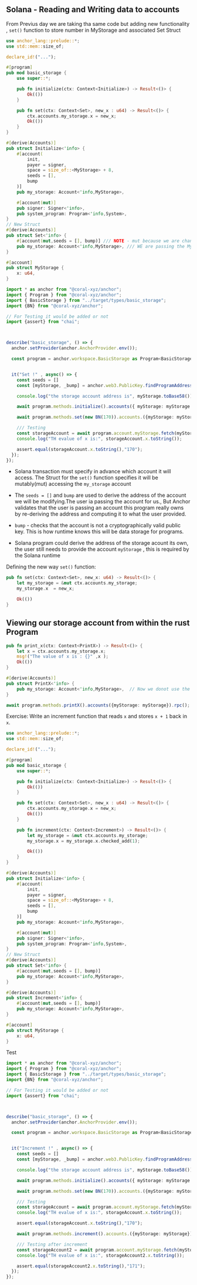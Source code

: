 ## Solana - Reading and Writing data to accounts

From Previus day we are taking tha same code but adding new functionality , `set()` function to store number in MyStorage and associated Set Struct 

```rust
use anchor_lang::prelude::*;
use std::mem::size_of;

declare_id!("...");

#[program]
pub mod basic_storage {
    use super::*;

    pub fn initialize(ctx: Context<Initialize>) -> Result<()> {
        Ok(())
    }

    pub fn set(ctx: Context<Set>, new_x : u64) -> Result<()> {
        ctx.accounts.my_storage.x = new_x;
        Ok(())
    }
}

#[derive(Accounts)]
pub struct Initialize<'info> {
    #[account(
        init,
        payer = signer,
        space = size_of::<MyStorage> + 8, 
        seeds = [], 
        bump
    )]
    pub my_storage: Account<'info,MyStorage>,

    #[account(mut)]
    pub signer: Signer<'info>, 
    pub system_program: Program<'info,System>,
}
// New Struct
#[derive(Accounts)]
pub struct Set<'info> {
    #[account(mut,seeds = [], bump)] /// NOTE - mut because we are changing the variable
    pub my_storage: Account<'info,MyStorage>, /// WE are passing the MyStorage as generic parameter to `Account`
}

#[account]
pub struct MyStorage {
    x: u64,
}
```


```typeScript
import * as anchor from "@coral-xyz/anchor";
import { Program } from "@coral-xyz/anchor";
import { BasicStorage } from "../target/types/basic_storage";
import {BN} from "@coral-xyz/anchor";

// For Testing it would be added or not 
import {assert} from "chai";



describe("basic_storage", () => {
  anchor.setProvider(anchor.AnchorProvider.env());

  const program = anchor.workspace.BasicStorage as Program<BasicStorage>;


  it("Set !" , async() => {
    const seeds = []
    const [myStorage, _bump] = anchor.web3.PublicKey.findProgramAddressSync(seeds, program.programId);

    console.log("the storage account address is", myStorage.toBase58());

    await program.methods.initialize().accounts({ myStorage: myStorage }).rpc();

    await program.methods.set(new BN(170)).accounts.({myStorage: myStorage}).rpc();

    /// Testing
    const storageAccount = await program.account.myStorage.fetch(myStorage);
    console.log("TH evalue of x is:", storageAccount.x.toString());

    assert.equal(storageAccount.x.toString(),"170");
  });
});
```


- Solana transaction must specify in advance which account it will access. The Struct for the `set()` function specifies it will be mutably(mut) accessing the `my_storage` account

- The `seeds = []` and `bump` are used to derive the address of the account we will be modifying.The user ia passing the account for us., But Anchor validates that the user is passing an account this program really owns by re-deriving the address and computing it to what the user provided.

- `bump` - checks that the account is not a cryptographically valid public key. This is how runtime knows this will be data storage for programs.

- Solana program could derive the address of the storage acount its own, the user still needs to provide the account `myStorage` , this is required by the Solana runtime 

Defining the new way `set()` function:

```rust
pub fn set(ctx: Context<Set>, new_x: u64) -> Result<()> {
    let my_storage = &mut ctx.accounts.my_storage;
    my_storage.x  = new_x;

    Ok(())
}
```

## Viewing our storage account from within the rust Program

```rust
pub fn print_x(ctx: Context<PrintX>) -> Result<()> {
    let x = ctx.accounts.my_storage.x;
    msg!("The value of x is : {}" ,x );
    Ok(())
}

#[derive(Accounts)]
pub struct PrintX<'info> {
    pub my_storage: Account<'info,MyStorage>,  // Now we donot use the #[account(mut)] because we are not writing it & just reading from the Storage
}
```


```typescript
await program.methods.printX().accounts({myStorage: myStorage}).rpc();
```

Exercise: Write an increment function that reads `x` and stores `x + 1` back in `x`.


```rust
use anchor_lang::prelude::*;
use std::mem::size_of;

declare_id!("...");

#[program]
pub mod basic_storage {
    use super::*;

    pub fn initialize(ctx: Context<Initialize>) -> Result<()> {
        Ok(())
    }

    pub fn set(ctx: Context<Set>, new_x : u64) -> Result<()> {
        ctx.accounts.my_storage.x = new_x;
        Ok(())
    }

    pub fn increment(ctx: Context<Increment>) -> Result<()> {
        let my_storage = &mut ctx.accounts.my_storage;
        my_storage.x = my_storage.x.checked_add(1);

        Ok(())
    }
}

#[derive(Accounts)]
pub struct Initialize<'info> {
    #[account(
        init,
        payer = signer,
        space = size_of::<MyStorage> + 8, 
        seeds = [], 
        bump
    )]
    pub my_storage: Account<'info,MyStorage>,

    #[account(mut)]
    pub signer: Signer<'info>, 
    pub system_program: Program<'info,System>,
}
// New Struct
#[derive(Accounts)]
pub struct Set<'info> {
    #[account(mut,seeds = [], bump)] 
    pub my_storage: Account<'info,MyStorage>,
}

#[derive(Accounts)]
pub struct Increment<'info> {
    #[account(mut,seeds = [], bump)] 
    pub my_storage: Account<'info,MyStorage>,
}

#[account]
pub struct MyStorage {
    x: u64,
}
```

Test

```typescript
import * as anchor from "@coral-xyz/anchor";
import { Program } from "@coral-xyz/anchor";
import { BasicStorage } from "../target/types/basic_storage";
import {BN} from "@coral-xyz/anchor";

// For Testing it would be added or not 
import {assert} from "chai";



describe("basic_storage", () => {
  anchor.setProvider(anchor.AnchorProvider.env());

  const program = anchor.workspace.BasicStorage as Program<BasicStorage>;


  it("Increment !" , async() => {
    const seeds = []
    const [myStorage, _bump] = anchor.web3.PublicKey.findProgramAddressSync(seeds, program.programId);

    console.log("the storage account address is", myStorage.toBase58());

    await program.methods.initialize().accounts({ myStorage: myStorage }).rpc();

    await program.methods.set(new BN(170)).accounts.({myStorage: myStorage}).rpc();

    /// Testing
    const storageAccount = await program.account.myStorage.fetch(myStorage);
    console.log("TH evalue of x is:", storageAccount.x.toString());

    assert.equal(storageAccount.x.toString(),"170");

    await program.methods.increment().accounts.({myStorage: myStorage}).rpc();

    /// Testing after increment
    const storageAccount2 = await program.account.myStorage.fetch(myStorage);
    console.log("TH evalue of x is:", storageAccount2.x.toString());

    assert.equal(storageAccount2.x.toString(),"171");
  });
});
```